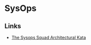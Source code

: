 # SysOps

## Links

- [The Sysops Squad Architectural Kata](https://github.com/team7katas/sysopsquad)
